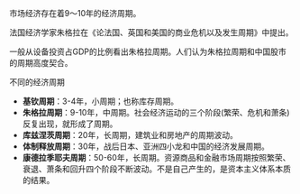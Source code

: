 市场经济存在着9～10年的经济周期。

法国经济学家朱格拉在《论法国、英国和美国的商业危机以及发生周期》中提出。

一般从设备投资占GDP的比例看出朱格拉周期。人们认为朱格拉周期和中国股市的周期高度契合。

不同的经济周期
+ **基钦周期**：3-4年，小周期；也称库存周期。
+ **朱格拉周期**：9-10年，中周期。社会经济运动的三个阶段(繁荣、危机和萧条)反复出现，就形成了周期。
+ **库兹涅茨周期**：20年，长周期，建筑业和房地产的周期波动。
+ **体制释放周期**：30年，战后日本、亚洲四小龙和中国的经济发展周期。
+ **康德拉季耶夫周期**：50-60年，长周期。资源商品和金融市场周期按照繁荣、衰退、萧条和回升四个阶段不断波动。不是自己产生的，是资本主义体系本质的结果。

